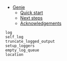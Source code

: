 

- [Genie](index.md#Genie-1)
    - [Quick start](index.md#Quick-start-1)
    - [Next steps](index.md#Next-steps-1)
    - [Acknowledgements](index.md#Acknowledgements-1)


```
log
self_log
truncate_logged_output
setup_loggers
empty_log_queue
location
```

